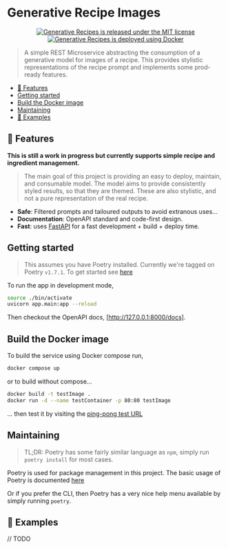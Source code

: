 # Generative Recipe Images

<p align="center">
    <a href="https://github.com/albert118/GenerativeRecipes/blob/master/LICENSE">
        <img src="https://img.shields.io/badge/License-MIT-yellow.svg" alt="Generative Recipes is released under the MIT license" />
    </a>
    <a href="https://github.com/albert118/GenerativeRecipes/blob/master/GenerativeRecipesMicroservice/Dockerfile">
        <img src="https://badges.aleen42.com/src/docker.svg" alt="Generative Recipes is deployed using Docker" />
    </a>
</p>

> A simple REST Microservice abstracting the consumption of a generative model for images of a recipe.
> This provides stylistic representations of the recipe prompt and implements some prod-ready features.

-   [🤖 Features](#-features)
-   [Getting started](#getting-started)
-   [Build the Docker image](#build-the-docker-image)
-   [Maintaining](#maintaining)
-   [👀 Examples](#-examples)

## 🤖 Features

**This is still a work in progress but currently supports simple recipe and ingredient management.**

> The main goal of this project is providing an easy to deploy, maintain, and consumable model.
> The model aims to provide consistently styled results, so that they are themed. These are also stylistic,
> and not a pure representation of the real recipe.

-   **Safe**: Filtered prompts and tailoured outputs to avoid extranous uses...
-   **Documentation**: OpenAPI standard and code-first design.
-   **Fast**: uses [FastAPI](https://fastapi.tiangolo.com/) for a fast development + build + deploy time.

## Getting started

> This assumes you have Poetry installed. Currently we're tagged on Poetry `v1.7.1`. To get started see [here](https://python-poetry.org/docs/)

To run the app in development mode,

```sh
source ./bin/activate
uvicorn app.main:app --reload
```

Then checkout the OpenAPI docs, [http://127.0.0.1:8000/docs].

## Build the Docker image

To build the service using Docker compose run,

```sh
docker compose up
```

or to build without compose...

```sh
docker build -t testImage .
docker run -d --name testContainer -p 80:80 testImage
```

... then test it by visiting the [ping-pong test URL](http://127.0.0.1:8000/test/ping)

## Maintaining

> TL;DR: Poetry has some fairly similar language as `npm`, simply run `poetry install` for most cases.

Poetry is used for package management in this project. The basic usage of Poetry is documented [here](https://python-poetry.org/docs/basic-usage/)

Or if you prefer the CLI, then Poetry has a very nice help menu available by simply running `poetry`.

## 👀 Examples

// TODO
